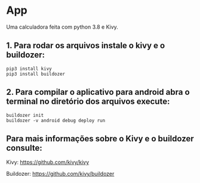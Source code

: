# App
Uma calculadora feita com python 3.8 e Kivy.



## 1. Para rodar os arquivos instale o kivy e o buildozer:

```
pip3 install kivy
pip3 install buildozer

```

## 2. Para compilar o aplicativo para android abra o terminal no diretório dos arquivos execute:

```
buildozer init
buildozer -v android debug deploy run

```
## Para mais informações sobre o Kivy e o buildozer consulte:

Kivy: https://github.com/kivy/kivy

Buildozer: https://github.com/kivy/buildozer
